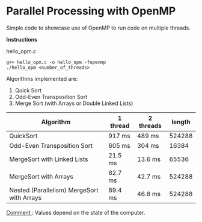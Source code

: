 # Parallel Processing with OpenMP

Simple code to showcase use of OpenMP to run code on multiple threads.

**Instructions**

hello_opm.c

```
g++ hello_opm.c -o hello_opm -fopenmp
./hello_opm <number_of_threads>
```

Algorithms implemented are:
1. Quick Sort
2. Odd-Even Transposition Sort
3. Merge Sort (with Arrays or Double Linked Lists)

| Algorithm   | 1 thread | 2 threads | length |
| ----------- | ----------- |--- | --- |
| QuickSort    | 917 ms       | 489 ms | 524288|
| Odd-Even Transposition Sort    | 605 ms       | 304 ms| 16384|
| MergeSort with Linked Lists   | 21.5 ms        | 13.6 ms | 65536|
| MergeSort with Arrays   | 82.7 ms | 42.7 ms| 524288 |
| Nested (Parallelism) MergeSort with Arrays   | 89.4 ms        | 46.8 ms| 524288|

<u> Comment </u>: Values depend on the state of the computer.